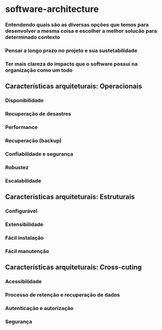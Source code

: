 # software-architecture

### Entendendo quais são as diversas opções que temos para desenvolver a mesma coisa e escolher a melhor solucão para determinado contexto 
### Pensar a longo prazo no projeto e sua sustetabilidade 
### Ter mais clareza do impacto que o software possui na organização como um todo


## Características arquiteturais: Operacionais
### Disponibilidade
### Recuperação de desastres
### Performance
### Recuperação (backup)
### Confiabilidade e segurança
### Robustez
### Escalabilidade

## Características arquiteturais: Estruturais
### Configurável
### Extensibilidade
### Fácil instalação
### Fácil manutenção

## Características arquiteturais: Cross-cuting
### Acessibilidade
### Processo de retenção e recuperação de dados
### Autenticação e autorização
### Segurança
